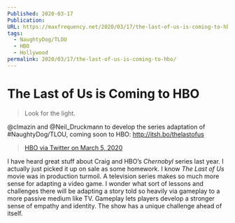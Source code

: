 ```yaml
---
Published: 2020-03-17
Publication: 
URL: https://maxfrequency.net/2020/03/17/the-last-of-us-is-coming-to-hbo/
tags:
  - NaughtyDog/TLOU
  - HBO
  - Hollywood
permalink: 2020/03/17/the-last-of-us-is-coming-to-hbo/
---
```

# The Last of Us is Coming to HBO

>Look for the light.
>
@clmazin and @Neil_Druckmann to develop the series adaptation of #NaughtyDog/TLOU, coming soon to HBO: http://itsh.bo/thelastofus
>[HBO via Twitter on March 5, 2020](https://twitter.com/HBO/status/1235619786278572032)

I have heard great stuff about Craig and HBO’s *Chernobyl* series last year. I actually just picked it up on sale as some homework. I know *The Last of Us* movie was in production turmoil. A television series makes so much more sense for adapting a video game. I wonder what sort of lessons and challenges there will be adapting a story told so heavily via gameplay to a more passive medium like TV. Gameplay lets players develop a stronger sense of empathy and identity. The show has a unique challenge ahead of itself.